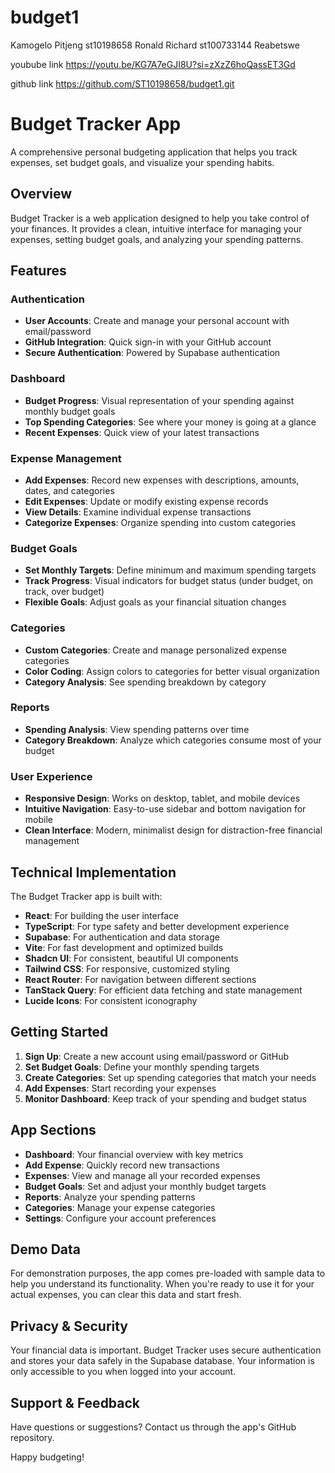 # budget1
Kamogelo Pitjeng st10198658
Ronald Richard st100733144
Reabetswe 

youbube link
https://youtu.be/KG7A7eGJI8U?si=zXzZ6hoQassET3Gd

github link
https://github.com/ST10198658/budget1.git

# Budget Tracker App

A comprehensive personal budgeting application that helps you track expenses, set budget goals, and visualize your spending habits.

## Overview

Budget Tracker is a web application designed to help you take control of your finances. It provides a clean, intuitive interface for managing your expenses, setting budget goals, and analyzing your spending patterns.

## Features

### Authentication
- **User Accounts**: Create and manage your personal account with email/password
- **GitHub Integration**: Quick sign-in with your GitHub account
- **Secure Authentication**: Powered by Supabase authentication

### Dashboard
- **Budget Progress**: Visual representation of your spending against monthly budget goals
- **Top Spending Categories**: See where your money is going at a glance
- **Recent Expenses**: Quick view of your latest transactions

### Expense Management
- **Add Expenses**: Record new expenses with descriptions, amounts, dates, and categories
- **Edit Expenses**: Update or modify existing expense records
- **View Details**: Examine individual expense transactions
- **Categorize Expenses**: Organize spending into custom categories

### Budget Goals
- **Set Monthly Targets**: Define minimum and maximum spending targets
- **Track Progress**: Visual indicators for budget status (under budget, on track, over budget)
- **Flexible Goals**: Adjust goals as your financial situation changes

### Categories
- **Custom Categories**: Create and manage personalized expense categories
- **Color Coding**: Assign colors to categories for better visual organization
- **Category Analysis**: See spending breakdown by category

### Reports
- **Spending Analysis**: View spending patterns over time
- **Category Breakdown**: Analyze which categories consume most of your budget

### User Experience
- **Responsive Design**: Works on desktop, tablet, and mobile devices
- **Intuitive Navigation**: Easy-to-use sidebar and bottom navigation for mobile
- **Clean Interface**: Modern, minimalist design for distraction-free financial management

## Technical Implementation

The Budget Tracker app is built with:
- **React**: For building the user interface
- **TypeScript**: For type safety and better development experience
- **Supabase**: For authentication and data storage
- **Vite**: For fast development and optimized builds
- **Shadcn UI**: For consistent, beautiful UI components
- **Tailwind CSS**: For responsive, customized styling
- **React Router**: For navigation between different sections
- **TanStack Query**: For efficient data fetching and state management
- **Lucide Icons**: For consistent iconography

## Getting Started

1. **Sign Up**: Create a new account using email/password or GitHub
2. **Set Budget Goals**: Define your monthly spending targets
3. **Create Categories**: Set up spending categories that match your needs
4. **Add Expenses**: Start recording your expenses
5. **Monitor Dashboard**: Keep track of your spending and budget status

## App Sections

- **Dashboard**: Your financial overview with key metrics
- **Add Expense**: Quickly record new transactions
- **Expenses**: View and manage all your recorded expenses
- **Budget Goals**: Set and adjust your monthly budget targets
- **Reports**: Analyze your spending patterns
- **Categories**: Manage your expense categories
- **Settings**: Configure your account preferences

## Demo Data

For demonstration purposes, the app comes pre-loaded with sample data to help you understand its functionality. When you're ready to use it for your actual expenses, you can clear this data and start fresh.

## Privacy & Security

Your financial data is important. Budget Tracker uses secure authentication and stores your data safely in the Supabase database. Your information is only accessible to you when logged into your account.

## Support & Feedback

Have questions or suggestions? Contact us through the app's GitHub repository.

Happy budgeting!
